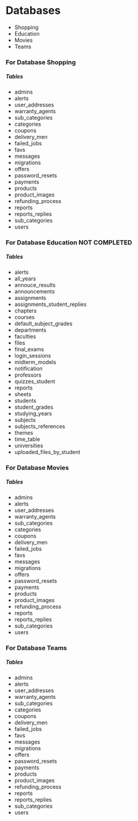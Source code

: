 # Databases
- Shopping
- Education
- Movies
- Teams

### For Database **Shopping**
##### Tables
- admins
- alerts
- user_addresses
- warranty_agents
- sub_categories
- categories
- coupons
- delivery_men
- failed_jobs
- favs
- messages
- migrations
- offers
- password_resets
- payments
- products
- product_images
- refunding_process
- reports
- reports_replies
- sub_categories
- users

### For Database **Education** __NOT COMPLETED__
##### Tables
- alerts
- all_years
- annouce_results
- announcements
- assignments
- assignments_student_replies
- chapters
- courses
- default_subject_grades
- departments
- faculties
- files
- final_exams
- login_sessions
- midterm_models
- notification
- professors
- quizzes_student
- reports
- sheets
- students
- student_grades
- studying_years
- subjects
- subjects_references
- themes
- time_table
- universities
- uploaded_files_by_student

### For Database **Movies**
##### Tables
- admins
- alerts
- user_addresses
- warranty_agents
- sub_categories
- categories
- coupons
- delivery_men
- failed_jobs
- favs
- messages
- migrations
- offers
- password_resets
- payments
- products
- product_images
- refunding_process
- reports
- reports_replies
- sub_categories
- users

### For Database **Teams**
##### Tables
- admins
- alerts
- user_addresses
- warranty_agents
- sub_categories
- categories
- coupons
- delivery_men
- failed_jobs
- favs
- messages
- migrations
- offers
- password_resets
- payments
- products
- product_images
- refunding_process
- reports
- reports_replies
- sub_categories
- users
